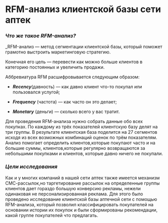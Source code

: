 # __RFM-анализ клиентской базы сети аптек__

### _Что же такое RFM-анализ?_

_RFM-анализ — метод сегментации клиентской базы, который поможет грамотно выстроить маркетинговую стратегию. 

Конечная его цель — перевести как можно больше клиентов в категорию постоянных и увеличить продажи.

Аббревиатура RFM расшифровывается следующим образом:

* ___Recency___(давность) — как давно клиент что-то покупал или пользовался услугой;

* ___Frequency___ (частота) — как часто он это делает;

* ___Monetary___ (деньги) — сколько всего у вас тратит.


Для проведения RFM-анализа нужно собрать данные обо всех покупках. По каждому из трёх показателей клиентскую базу делят на три группы. 
В результате клиентская база поделится на 27 сегментов исходя из всех возможных комбинаций оценок по трём показателям.
Анализ помогает определить клиентов,которые покупают часто и на большие суммы, клиентов,которые регулярно возвращаются за небольшими покупками и клиентов,
которые давно ничего не покупали.

### _Цели исследования_

Как и у многих компаний в нашей сети аптек также имеется механизм СМС-рассылок,но таргетирование рассылок на определенные группы клиентов дает гораздо большую конверсию рекламы, 
нежели одинаковая не персонализированная реклама.
Для этого было проведено исследование клиентской базы аптечной сети с помощью RFM-анализа, 
который позволил классифицировать покупателей на основании истории их покупок и были сформированы рекомендации, какой группе покупателей что предлагать.

